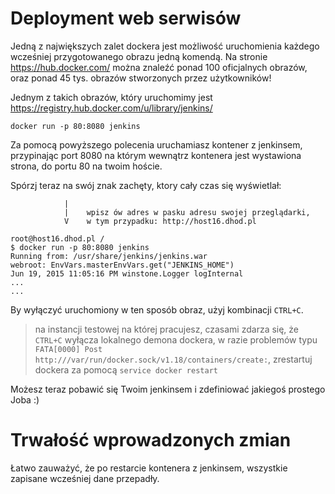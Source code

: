 # Deployment web serwisów

Jedną z największych zalet dockera jest możliwość uruchomienia każdego wcześniej przygotowanego obrazu jedną komendą. Na stronie https://hub.docker.com/ można znaleźć ponad 100 oficjalnych obrazów, oraz ponad 45 tys. obrazów stworzonych przez użytkowników!

Jednym z takich obrazów, który uruchomimy jest https://registry.hub.docker.com/u/library/jenkins/


`docker run -p 80:8080 jenkins`

Za pomocą powyższego polecenia uruchamiasz kontener z jenkinsem, przypinając port 8080 na którym wewnątrz kontenera jest wystawiona strona, do portu 80 na twoim hoście.

Spórzj teraz na swój znak zachęty, ktory cały czas się wyświetlał:

                |
                |    wpisz ów adres w pasku adresu swojej przeglądarki, 
                V    w tym przypadku: http://host16.dhod.pl

    root@host16.dhod.pl / 
    $ docker run -p 80:8080 jenkins
    Running from: /usr/share/jenkins/jenkins.war
    webroot: EnvVars.masterEnvVars.get("JENKINS_HOME")
    Jun 19, 2015 11:05:16 PM winstone.Logger logInternal
    ...
    ...


By wyłączyć uruchomiony w ten sposób obraz, użyj kombinacji `CTRL+C`. 
> na instancji testowej na której pracujesz, czasami zdarza się, że `CTRL+C` wyłącza lokalnego demona dockera, w razie problemów typu `FATA[0000] Post http:///var/run/docker.sock/v1.18/containers/create:`, zrestartuj dockera za pomocą `service docker restart`

Możesz teraz pobawić się Twoim jenkinsem i zdefiniować jakiegoś prostego Joba :)

# Trwałość wprowadzonych zmian

Łatwo zauważyć, że po restarcie kontenera z jenkinsem, wszystkie zapisane wcześniej dane przepadły.
